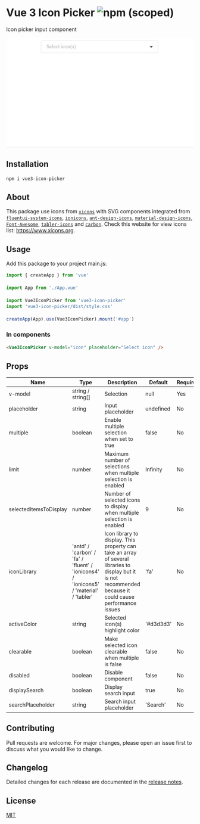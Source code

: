 # Vue 3 Icon Picker ![npm (scoped)](https://img.shields.io/npm/v/vue3-icon-picker)

Icon picker input component

<p align="center">
<img width="600" alt="Demo GIF" src="https://github.com/noeGnh/vue3-icon-picker/blob/master/demo.gif"/>
</p>

## Installation

```sh
npm i vue3-icon-picker
```

## About

This package use icons from [`xicons`](https://github.com/07akioni/xicons) with SVG components integrated from [`fluentui-system-icons`](https://github.com/microsoft/fluentui-system-icons), [`ionicons`](https://github.com/ionic-team/ionicons), [`ant-design-icons`](https://github.com/ant-design/ant-design-icons), [`material-design-icons`](https://github.com/google/material-design-icons), [`Font-Awesome`](https://github.com/FortAwesome/Font-Awesome), [`tabler-icons`](https://github.com/tabler/tabler-icons) and [`carbon`](https://github.com/carbon-design-system/carbon/tree/main/packages/icons). Check this website for view icons list: <https://www.xicons.org>.

## Usage

Add this package to your project main.js:

```js
import { createApp } from 'vue'

import App from './App.vue'

import Vue3IconPicker from 'vue3-icon-picker'
import 'vue3-icon-picker/dist/style.css'

createApp(App).use(Vue3IconPicker).mount('#app')
```

### In components

```html
<Vue3IconPicker v-model="icon" placeholder="Select icon" />
```

## Props

| Name             | Type                                                 | Description                    | Default   | Required |
| ---------------- | ---------------------------------------------------- | ------------------------------ | --------- | -------- |
| v-model              | string / string[]                                               | Selection                   | null | Yes      |
| placeholder              | string                                               | Input placeholder          | undefined | No       |
| multiple      | boolean                                               | Enable multiple selection when set to true          | false | No       |
| limit           | number                                      | Maximum number of selections when multiple selection is enabled                   | Infinity | No       |
| selectedItemsToDisplay            | number                                      | Number of selected icons to display when multiple selection is enabled                    | 9 | No       |
| iconLibrary           | 'antd' / 'carbon' / 'fa' / 'fluent' / 'ionicons4' / 'ionicons5' / 'material' / 'tabler'                                               | Icon library to display. This property can take an array of several libraries to display but it is not recommended because it could cause performance issues                     | 'fa'        | No       |
| activeColor        | string | Selected icon(s) highlight color           | '#d3d3d3'    | No       |
| clearable | boolean                     | Make selected icon clearable when multiple is false | false | No       |
| disabled | boolean                     | Disable component | false | No       |
| displaySearch | boolean                     | Display search input | true | No       |
| searchPlaceholder | string                     | Search input placeholder | 'Search' | No       |

## Contributing

Pull requests are welcome. For major changes, please open an issue first to discuss what you would like to change.

## Changelog

Detailed changes for each release are documented in the [release notes](https://github.com/noeGnh/vue3-icon-picker/releases).

## License

[MIT](https://github.com/noeGnh/vue3-icon-picker/blob/master/LICENSE)
